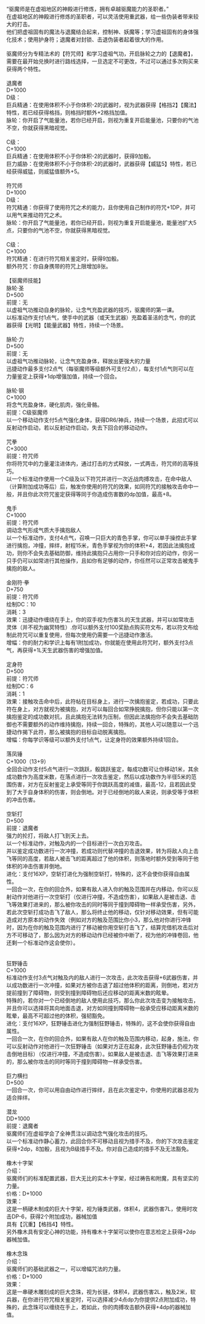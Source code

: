 <title>驱魔师</title>
<meta name="GENERATOR" content="WinCHM">
<meta http-equiv="Content-Type" content="text/html; charset=gb2312">
<br>“驱魔师是在虚祖地区的神殿进行修炼，拥有卓越驱魔能力的圣职者。”
<br>在虚祖地区的神殿进行修炼的圣职者，可以灵活使用重武器，给一些伪装者带来较大的打击。
<br>他们把虚祖固有的魔法与退魔结合起来，控制神、妖魔等；学习虚祖固有的身体强化技术；使用护身符；退魔者对封锁、击退伪装者起着很大的作用。
<br>
<br>驱魔师分为专精法术的【符咒师】和学习虚祖气功，开启脉轮之力的【退魔者】，需要在最开始兑换时进行路线选择，一旦选定不可更改，不过可以通过多次购买来获得两个特性。
<br>
<br>退魔者
<br>D+1000
<br>D级：
<br>巨兵精通：在使用体积不小于你体积-2的武器时，视为武器获得【格挡2】【魔法】特性，若已经获得格挡，则格挡时额外+2格挡加值。
<br>脉轮：你开启了气能量池，若你已经开启，则视为重复开启能量池，只要你的气池不空，你就获得黑暗视觉。
<br>
<br>C级：
<br>C+1000
<br>巨兵精通：在使用体积不小于你体积-2的武器时，获得9加骰。
<br>巨力威胁：在使用体积不小于你体积-2的武器时，武器获得【威猛5】特性，若已经获得威猛，则威猛值额外+5。
<br>
<br>符咒师
<br>D+1000
<br>D级：
<br>符咒精通：你获得了使用符咒之术的能力，且你使用自己制作的符咒+1DP，并可以用气来推动符咒之术。
<br>脉轮：你开启了气能量池，若你已经开启，则视为重复开启能量池，能量池扩大5点，只要你的气池不空，你就获得黑暗视觉。
<br>
<br>C级：
<br>C+1000
<br>符咒精通：在进行符咒相关鉴定时，获得9加骰。
<br>额外符咒：你自身携带的符咒上限增加8张。
<br>
<br>【驱魔师技能】
<br>脉轮·圣
<br>D+500
<br>前提：无
<br>以虚祖气功推动自身的脉轮，让念气充盈武器的技巧，驱魔师的第一课。
<br>以标准动作支付1点气，使手中的武器（或天生武器）充盈着圣洁的念气，你的武器获得【光明】【能量武器】特性，持续一个场景。
<br>
<br>脉轮·力
<br>D+500
<br>前提：无
<br>以虚祖气功推动脉轮，让念气充盈身体，释放出更强大的力量
<br>迅捷动作最多支付2点气（每驱魔师等级额外可支付2点），每支付1点气则可以在力量鉴定上获得+1dp增强加值，持续一个回合。
<br>
<br>脉轮·钢
<br>C+1000
<br>将念气充盈身体，硬化肌肉，强化骨骼。
<br>前提：C级驱魔师
<br>以一个移动动作支付5点气强化身体，获得DR6/神兵，持续一个场景，此招式可以反射动作启动，若以反射动作启动，失去下回合的移动动作。
<br>
<br>咒拳
<br>C+3000
<br>前提：符咒师
<br>你将符咒中的力量灌注进体内，通过打击的方式释放，一式两击，符咒师的高等技巧。
<br>以一个标准动作使用一个C级及以下符咒并进行一次近战肉搏攻击，在命中敌人（计算附加成功等后）后，触发你使用的符咒的效果，如同符咒的接触攻击命中一般，并且你此次符咒鉴定获得等同于你造成伤害数的dp加值，最高+8。
<br>
<br>鬼手
<br>C+1000
<br>前提：符咒师
<br>调动念气形成气质大手擒抱敌人
<br>以一个标准动作，支付4点气，召唤一只巨大的青色手掌，你可以单手操控此手掌进行擒抱，冲撞，摔绊，射程15米，青色手掌视为你的体积+4，若因此法擒抱成功，则你不会失去基础防御，维持此擒抱只占用你一只手和你对应的动作，你另一只手仍可以如常进行其他操作，且如你有足够的动作，你任然可以正常攻击被鬼手擒抱的敌人。
<br>
<br>金刚符·拳
<br>D+750
<br>前提：符咒师
<br>绘制DC：10
<br>消耗：3
<br>效果：迅捷动作缠绕在手上，你的双手视为伤害3L的天生武器，并可以如常攻击灵体（并不视为幽冥特性）.你可以额外支付100奖励点购买符文布，若以符文布绘制此符咒可以重复使用，但每次使用仍需要一个迅捷动作激活。
<br>增幅：你的耐力和学识上每有1附加成功，你就能在使用此符咒时，额外支付3点气，再获得+1L天生武器伤害的增强加值。
<br>
<br>定身符
<br>D+500
<br>前提：符咒师
<br>绘制DC：6
<br>消耗：1
<br>效果：接触攻击命中后，此符帖在目标身上，进行一次擒抱鉴定，若成功，只要此符在身上，对方就视为被擒抱，对方可以每回合如常挣脱擒抱，但你只能以第一次擒抱鉴定的成功数对抗，且此擒抱无法转为压制，但因此法擒抱你不会失去基础防御也不需要额外的动作维持擒抱，持续一回合，特殊的，其他人可以随意以一个迅捷动作揭下此符，那么被擒抱的目标自动脱离擒抱。
<br>增幅：你每学识等级可以额外支付1点气，让定身符的效果额外持续1回合。
<br>
<br>落凤锤
<br>C+1000（13+9）
<br>全回合动作支付5点气进行一次跳跃，骰跳跃鉴定，每成功数可让你移动1米，其余成功数作为高度米数，在落点进行一次攻击鉴定，然后以成功数作为半径5米的范围伤害，对方在反射鉴定上承受等同于你跳跃高度的减值，最高-12，且若因此受到了大于自身体积的伤害，则会倒地。对于已经倒地的敌人来说，则承受等于体积的冲击伤害。
<br>
<br>空斩打
<br>D+500
<br>前提：退魔者
<br>强力的抡打，将敌人打飞到天上去。
<br>以一个标准动作，对触及内的一个目标进行一次白刃攻击。
<br>并以鉴定成功数进行一次冲撞，若成功则代替冲撞的击退效果，转为将敌人向上击飞等同的高度，若敌人被击飞的距离超过了他的体积，则落地时额外受到等同于他体积的冲击伤害并倒地。
<br>进化：支付16XP，空斩打进化为强制空斩打，特殊的，这不会使你获得自由属性。
<br>一回合一次，在你的回合外，如果有敌人进入你的触及范围并在内移动，你可以反射动作对他进行一次空斩打（仅进行冲撞，不造成伤害），如果敌人是被击退、击飞等效果打进来的，那么被你攻击的同时等同于撞到障碍物一样承受伤害，另外，若此次空斩打成功击飞了敌人，那么将终止他的移动，仅针对移动效果，但有可能造成对方原本的动作失效（例如对方的触及范围比你小3，那么他对你进行冲锋时，因为在你的触及范围内进行了移动被你用空斩打击飞了，结算完借机攻击后对方不可移动了，那么因为对方的移动动作已经被你中断了，视为他的冲锋卷回，他还剩一个标准动作这会使你）。
<br>
<br>
<br>狂野锤击
<br>C+1000
<br>标准动作支付3点气对触及内的敌人进行一次攻击，此次攻击获得+6武器伤害，并以成功数进行一次冲撞，如果对方被你击退了超过他体积的距离，则倒地，若对方提前撞到了障碍物，则受到撞到障碍物后还应移动的距离米数的眩晕。
<br>特殊的，若你对一个已经倒地的敌人使用此技巧，那么你此次攻击变为接触攻击，并且你可以选择将其向地面击退，对方如同撞到障碍物一般承受应移动距离米数的眩晕，最高不可超过他的体积，强韧豁免。
<br>进化：支付16XP，狂野锤击进化为强制狂野锤击，特殊的，这不会使你获得自由属性。
<br>一回合一次，在你的回合外，如果有敌人在你的触及范围内移动，起身，施法，你可以反射动作对他进行一次狂野锤击（如果对方正在起身，此次狂野锤击仍视为攻击倒地目标）（仅进行冲撞，不造成伤害）。如果敌人是被击退、击飞等效果打进来的，那么被你攻击的同时等同于撞到障碍物一样承受伤害。
<br>
<br>巨力横扫
<br>D+500
<br>一回合一次，你可以用自由动作进行摔绊，且在此次鉴定中，你使用的武器总视为适合摔绊。
<br>
<br>潜龙
<br>DD+1000
<br>前提：退魔者
<br>驱魔师们在虚祖学会了全神贯注以调动念气强化攻击的技巧。
<br>以一个标准动作静心蓄力，此回合你不可移动且视为措手不及，你的下次攻击鉴定获得+2dp，8加骰，且视为B级措手不及。你对自己造成的措手不及无法豁免。
<br>
<br>橡木十字架
<br>介绍：
<br>驱魔师们的标准配置武器，巨大无比的实木十字架，经过祷告和附魔，具有坚实的力量。
<br>价格：D+1000
<br>效果：
<br>这是一柄硬木制成的巨大十字架，视为锤类武器，体积4，武器伤害7L，使用时攻击DP-6，获得2个附加成功，器械加值
<br>具有【沉重】【格挡4】特性。
<br>另外橡木具有安定心神的功能，持有橡木十字架可以使你在意志检定上获得+2dp器械加值。
<br>
<br>橡木念珠
<br>介绍：
<br>驱魔师们的基础武器之一，可以增幅咒法的力量。
<br>价格：D+1000
<br>效果：
<br>这是一串硬木雕刻成的巨大念珠，视为长链，体积4，武器伤害2L，触及2米，软兵器，在你进行符咒相关鉴定时，可以选择减少4点dp为你提供2点附加成功，特殊的，此念珠可以缠绕在手上，若如此，你的肉搏攻击额外获得+4dp的器械加值。